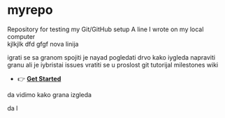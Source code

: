 # myrepo
Repository for testing my Git/GitHub setup
A line I wrote on my local computer  
kjlkjlk
dfd
gfgf
nova linija

igrati se sa granom
spojiti je nayad pogledati drvo kako iygleda
napraviti granu ali je iybristai
issues
vratiti se u proslost
git tutorijal
milestones
wiki
- 👉 [**Get Started**](https://wowchemy.com/templates/)

da vidimo kako grana izgleda

da l